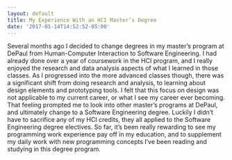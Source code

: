 ```yaml
---
layout: default
title: My Experience With an HCI Master’s Degree
date: '2017-01-14T14:52:52-05:00'
---
```

Several months ago I decided to change degrees in my master’s program at DePaul from Human-Computer Interaction to Software Engineering. I had already done over a year of coursework in the HCI program, and I really enjoyed the research and data analysis aspects of what I learned in those classes. As I progressed into the more advanced classes though, there was a significant shift from doing research and analysis, to learning about design elements and prototyping tools. I felt that this focus on design was not applicable to my current career, or what I see my career ever becoming. That feeling prompted me to look into other master’s programs at DePaul, and ultimately change to a Software Engineering degree. Luckily I didn’t have to sacrifice any of my HCI credits, they all applied to the Software Engineering degree electives. So far, it’s been really rewarding to see my programming work experience pay off in my education, and to supplement my daily work with new programming concepts I’ve been reading and studying in this degree program.
